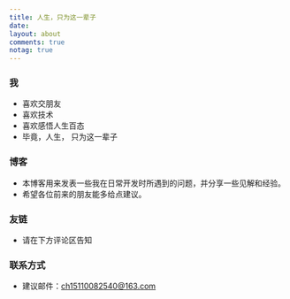 ```yaml
---
title: 人生，只为这一辈子
date:
layout: about
comments: true
notag: true
---
```


### 我

- 喜欢交朋友
- 喜欢技术
- 喜欢感悟人生百态
- 毕竟，人生， 只为这一辈子


### 博客

- 本博客用来发表一些我在日常开发时所遇到的问题，并分享一些见解和经验。
- 希望各位前来的朋友能多给点建议。


###  友链

- 请在下方评论区告知



###  联系方式

- 建议邮件：ch15110082540@163.com

